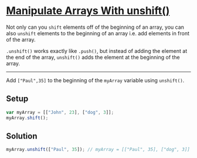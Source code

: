 # [Manipulate Arrays With unshift()](https://learn.freecodecamp.org/javascript-algorithms-and-data-structures/basic-javascript/manipulate-arrays-with-unshift)

Not only can you `shift` elements off of the beginning of an array, you can also `unshift` elements to the beginning of an array i.e. add elements in front of the array.

`.unshift()` works exactly like `.push()`, but instead of adding the element at the end of the array, `unshift()` adds the element at the beginning of the array.

---

Add `["Paul",35]` to the beginning of the `myArray` variable using `unshift()`.

## Setup

```js
var myArray = [["John", 23], ["dog", 3]];
myArray.shift();
```

## Solution

```js
myArray.unshift(["Paul", 35]); // myArray = [["Paul", 35], ["dog", 3]]
```